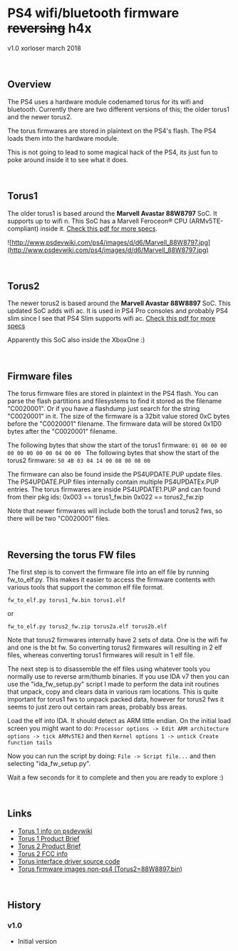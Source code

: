 
# PS4 wifi/bluetooth firmware ~~reversing~~ h4x
v1.0
xorloser
march 2018


<br>

## Overview

The PS4 uses a hardware module codenamed torus for its wifi and bluetooth. Currently there are two different versions of this; the older torus1 and the newer torus2.

The torus firmwares are stored in plaintext on the PS4's flash. The PS4 loads them into the hardware module.

This is not going to lead to some magical hack of the PS4, its just fun to poke around inside it to see what it does.


<br>

## Torus1
The older torus1 is based around the **Marvell Avastar 88W8797** SoC. It supports up to wifi n. This SoC has a Marvell Feroceon® CPU (ARMv5TE-compliant) inside it. [Check this pdf for more specs](http://www.marvell.com.cn/wireless/assets/marvell_avastar_88w8797.pdf).

![http://www.psdevwiki.com/ps4/images/d/d6/Marvell_88W8797.jpg](http://www.psdevwiki.com/ps4/images/d/d6/Marvell_88W8797.jpg)


<br>

## Torus2
The newer torus2 is based around the **Marvell Avastar 88W8897** SoC. This updated SoC adds wifi ac. It is used in PS4 Pro consoles and probably PS4 slim since I see that PS4 Slim supports wifi ac. [Check this pdf for more specs](http://www.marvell.com/documents/sewwqoviqtewupxpevcs/)

Apparently this SoC also inside the XboxOne :)

<br>

## Firmware files

The torus firmware files are stored in plaintext in the PS4 flash. You can parse the flash partitions and filesystems to find it stored as the filename "C0020001". Or if you have a flashdump just search for the string "C0020001" in it. The size of the firmware is a 32bit value stored 0xC bytes before the "C0020001" filename. The firmware data will be stored 0x1D0 bytes after the "C0020001" filename. 

The following bytes that show the start of the torus1 firmware:
```01 00 00 00 00 00 00 00 00 04 00 00 ```
The following bytes that show the start of the torus2 firmware:
```50 4B 03 04 14 00 08 00 08 00 ```

The firmware can also be found inside the PS4UPDATE.PUP update files. The PS4UPDATE.PUP files internally contain multiple PS4UPDATEx.PUP entries. The torus firmwares are inside PS4UPDATE1.PUP and can found from their pkg ids:
	0x003 == torus1_fw.bin
	0x022 == torus2_fw.zip

Note that newer firmwares will include both the torus1 and torus2 fws, so there will be two "C0020001" files.


<br>

## Reversing the torus FW files

The first step is to convert the firmware file into an elf file by running fw_to_elf.py. This makes it easier to access the firmware contents with various tools that support the common elf file format.

	fw_to_elf.py torus1_fw.bin torus1.elf
or
	
	fw_to_elf.py torus2_fw.zip torus2a.elf torus2b.elf

Note that torus2 firmwares internally have 2 sets of data. One is the wifi fw and one is the bt fw. So converting torus2 firmwares will resulting in 2 elf files, whereas converting torus1 firmwares will result in 1 elf file.

The next step is to disassemble the elf files using whatever tools you normally use to reverse arm/thumb binaries. If you use IDA v7 then you can use the "ida_fw_setup.py" script I made to perform the data init routines that unpack, copy and clears data in various ram locations. This is quite important for torus1 fws to unpack packed data, however for torus2 fws it seems to just zero out certain ram areas, probably bss areas.

Load the elf into IDA. It should detect as ARM little endian. 
On the initial load screen you might want to do:
```Processor options -> Edit ARM architecture options -> tick ARMv5TEJ```
and then
```Kernel options 1 -> untick Create function tails```

Now you can run the script by doing:
```File -> Script file...```
and then selecting "ida_fw_setup.py".

Wait a few seconds for it to complete and then you are ready to explore :)

<br>

## Links

- [Torus 1 info on psdevwiki](http://www.psdevwiki.com/ps4/88W8797)
- [Torus 1 Product Brief](http://www.marvell.com.cn/wireless/assets/marvell_avastar_88w8797.pdf)
- [Torus 2 Product Brief](http://www.marvell.com/documents/sewwqoviqtewupxpevcs/)
- [Torus 2 FCC info](https://fccid.io/document.php?id=3029896)
- [Torus interface driver source code](https://github.com/LairdCP/lrdmwl)
- [Torus firmware images non-ps4 (Torus2=88W8897.bin)](https://github.com/LairdCP/lrdmwl/tree/master/bin/firmware)

<br>

## History

### v1.0
- Initial version

